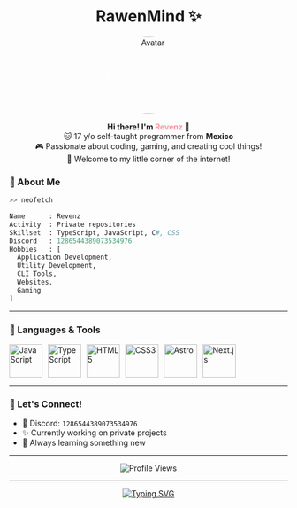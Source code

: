 

<h1 align="center">RawenMind ✨</h1>

<p align="center">
  <img src="https://japi.rest/discord/v1/user/1286544389073534976/avatar" width="140" style="border-radius: 50%;" alt="Avatar"/>
</p>
<p align="center">
  <strong>Hi there! I'm <span style="color:#ff9aa2;">Revenz</span> 👋</strong><br/>
  🐱 17 y/o self-taught programmer from <strong>Mexico</strong> <br/>
  🎮 Passionate about coding, gaming, and creating cool things! <br/>
  🧃 Welcome to my little corner of the internet!
</p>


### 🌸 About Me
```bash
>> neofetch
````

```python
Name      : Revenz
Activity  : Private repositories
Skillset  : TypeScript, JavaScript, C#, CSS
Discord   : 1286544389073534976
Hobbies   : [
  Application Development,
  Utility Development,
  CLI Tools,
  Websites,
  Gaming
]
```

---

### 🧠 Languages & Tools

<div style="display: flex; gap: 10px;" align="left">
  <img width="60" src="https://revenzmind.vercel.app/skills/Frontend/js.png" alt="JavaScript"/>
  <img width="60" src="https://revenzmind.vercel.app/skills/Frontend/ts.png" alt="TypeScript"/>
  <img width="60" src="https://revenzmind.vercel.app/skills/Frontend/html.png" alt="HTML5"/>
  <img width="60" src="https://revenzmind.vercel.app/skills/Frontend/css.png" alt="CSS3"/>
  <img width="60" src="https://revenzmind.vercel.app/skills/Framework/astro.png" alt="Astro"/>
  <img width="60" src="https://revenzmind.vercel.app/skills/Framework/next.png" alt="Next.js"/>
</div>

---

### 💌 Let's Connect!

* 🐾 Discord: `1286544389073534976`
* ✨ Currently working on private projects
* 🌱 Always learning something new

---

<p align="center">
  <img src="https://komarev.com/ghpvc/?username=RevenzMind" alt="Profile Views"/>
</p>

---

<p align="center">
<a href="https://git.io/typing-svg"><img src="https://readme-typing-svg.demolab.com?font=Fira+Code&pause=1000&width=435&lines=Thanks+for+visiting+RawenMind!+Have+a+great+day+%F0%9F%92%96" alt="Typing SVG" /></a></p>


